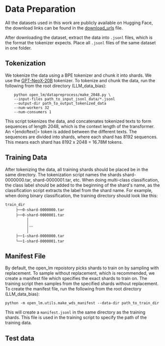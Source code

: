 # Data Preparation

All the datasets used in this work are publicly available on Hugging Face, the download links can be found in the [download_urls](https://github.com/MLI-lab/LLM_data_bias/blob/main/data_preparation/download_urls.md) file.

After downloading the dataset, extract the data into ``.jsonl`` files, which is the format the tokenizer expects. Place all ``.jsonl`` files of the same dataset in one folder. 

## Tokenization

 We tokenize the data using a BPE tokenizer and chunk it into shards. We use the [GPT-NeoX-20B](https://github.com/EleutherAI/gpt-neox) tokenizer. To tokenize and chunk the data, run the following from the root directory (LLM_data_bias):

```
    python open_lm/datapreprocess/make_2048.py \
    --input-files path_to_input_jsonl_data/*.jsonl
    --output-dir path_to_output_tokenized_data
    --num-workers 32
    --num-consumers 1
```  

This script tokenizes the data, and concatenates tokenized texts to form sequences of length 2048, which is the context length of the transformer. An <|endoftext|> token is added between the different texts. The sequences are divided into shards, where each shard has 8192 sequences. This means each shard has 8192 x 2048 = 16.78M tokens.


## Training Data

After tokenizing the data, all training shards should be placed be in the same directory. The tokenization script names the shards shard-0000000.tar, 	shard-0000001.tar, etc. When doing multi-class classification, the class label should be added to the beginning of the shard's name, as the classification script extracts the label from the shard name. For example, when doing binary classification, the training directory should look like this:

`train_dir` <br/>
       `├──0-shard-0000000.tar`   <br/>
              `├──0-shard-0000001.tar`   <br/>
                  │<br/>
                  │...<br/>
                  │<br/>
                            `├──1-shard-0000000.tar`   <br/>
       `└──1-shard-0000001.tar`   <br/>



## Manifest File

By default, the open_lm repoistory picks shards to train on by sampling with replacement. To sample without replacement, which is recommended, we create a manifest file which specifies the exact shards to train on. The training script then samples from the specified shards without replacement. To create the manifest file, run the following from the root directory (LLM_data_bias):

```
python -m open_lm.utils.make_wds_manifest --data-dir path_to_train_dir
```

This will create a ``manifest.jsonl`` in the same directory as the training shards. This file is used in the training script to specify the path of the training data. 

## Test data
